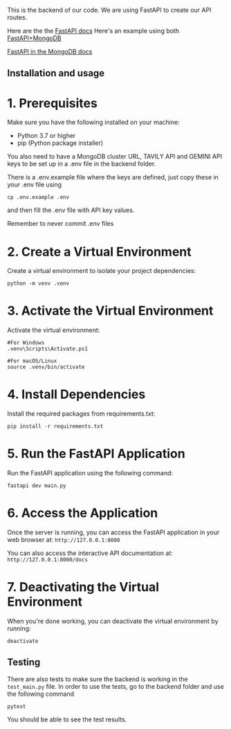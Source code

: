 This is the backend of our code. We are using FastAPI to create our API routes. 

Here are the the [FastAPI docs](https://fastapi.tiangolo.com/)
Here's an example using both [FastAPI+MongoDB](https://www.mongodb.com/developer/languages/python/python-quickstart-fastapi/)

[FastAPI in the MongoDB docs](https://www.mongodb.com/developer/technologies/fastapi/)

## Installation and usage

# 1. Prerequisites

Make sure you have the following installed on your machine:

- Python 3.7 or higher
- pip (Python package installer)

You also need to have a MongoDB cluster URL, TAVILY API and GEMINI API keys to be set up in a .env file in the backend folder. 

There is a .env.example file where the keys are defined, just copy these in your .env file using

```
cp .env.example .env
```

and then fill the .env file with API key values.

Remember to never commit .env files

# 2. Create a Virtual Environment
Create a virtual environment to isolate your project dependencies:

```
python -m venv .venv
```

# 3. Activate the Virtual Environment

Activate the virtual environment:

```
#For Windows
.venv\Scripts\Activate.ps1

#For macOS/Linux
source .venv/bin/activate
```

# 4. Install Dependencies

Install the required packages from requirements.txt:

```
pip install -r requirements.txt
```

# 5. Run the FastAPI Application

Run the FastAPI application using the following command:

```
fastapi dev main.py
```

# 6. Access the Application

Once the server is running, you can access the FastAPI application in your web browser at: `http://127.0.0.1:8000`

You can also access the interactive API documentation at: `http://127.0.0.1:8000/docs`

# 7. Deactivating the Virtual Environment

When you're done working, you can deactivate the virtual environment by running:

```
deactivate
```

##   Testing

There are also tests to make sure the backend is working in the  `test_main.py` file.  In order to use the tests, go to the backend folder and use the following command

```
pytest
```
You should be able to see the test results.



